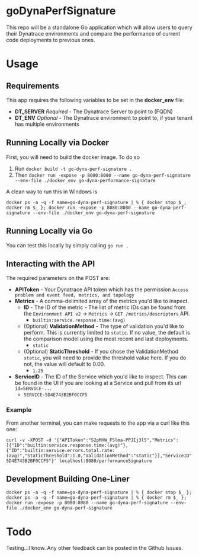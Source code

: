 # goDynaPerfSignature

This repo will be a standalone Go application which will allow users to query their Dynatrace environments and compare the performance of current code deployments to previous ones.

# Usage
## Requirements
This app requires the following variables to be set in the **docker_env** file:
* **DT_SERVER** *Required* - The Dynatrace Server to point to (FQDN)
* **DT_ENV** *Optional* - The Dynatrace environment to point to, if your tenant has multiple environments

## Running Locally via Docker
First, you will need to build the docker image. To do so
1. Run `docker build -t go-dyna-perf-signature .`
1. Then `docker run -expose -p 8080:8080 --name go-dyna-perf-signature --env-file ./docker_env go-dyna-performance-signature`

A clean way to run this in Windows is

```
docker ps -a -q -f name=go-dyna-perf-signature | % { docker stop $_; docker rm $_ }; docker run -expose -p 8080:8080 --name go-dyna-perf-signature --env-file ./docker_env go-dyna-perf-signature
```

## Running Locally via Go
You can test this locally by simply calling `go run .`

## Interacting with the API
The required parameters on the POST are:
* **APIToken** - Your Dynatrace API token which has the permission `Access problem and event feed, metrics, and topology`
* **Metrics** - A comma-delimited array of the metrics you'd like to inspect. 
  * **ID** - The ID of the metric - The list of metric IDs can be found from the `Environment API v2` -> `Metrics` -> `GET /metrics/descriptors` API.
    * `builtin:service.response.time:(avg)`
  * (Optional) **ValidationMethod** - The type of validation you'd like to perform. This is currently limited to `static`. If no value, the default is the comparison model using the most recent and last deployments.
    * `static`
  * (Optional) **StaticThreshold** - If you chose the ValidationMethod `static`, you will need to provide the threshold value here. If you do not, the value will default to 0.00.
    * `1.25`
* **ServiceID** - The ID of the Service which you'd like to inspect. This can be found in the UI if you are looking at a Service and pull from its url `id=SERVICE-...`
  * `SERVICE-5D4E743B2BF0CCF5`

### Example
From another terminal, you can make requests to the app via a curl like this one:

```
curl -v -XPOST -d '{"APIToken":"S2pMHW_FSlma-PPJIj3l5","Metrics":[{"ID":"builtin:service.response.time:(avg)"},{"ID":"builtin:service.errors.total.rate:(avg)","StaticThreshold":1.0,"ValidationMethod":"static"}],"ServiceID":"SERVICE-5D4E743B2BF0CCF5"}' localhost:8080/performanceSignature
```

## Development Building One-Liner
```
docker ps -a -q -f name=go-dyna-perf-signature | % { docker stop $_ }; docker ps -a -q -f name=go-dyna-perf-signature | % { docker rm $_ }; docker run -expose -p 8080:8080 --name go-dyna-perf-signature --env-file ./docker_env go-dyna-perf-signature
```

# Todo
Testing...I know. Any other feedback can be posted in the Github Issues.

